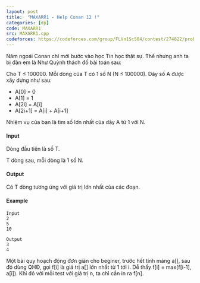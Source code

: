 ```yaml
---
layout: post
title:  "MAXARR1 - Help Conan 12 !"
categories: [dp]
code: MAXARR1
src: MAXARR1.cpp
codeforces: https://codeforces.com/group/FLVn1Sc504/contest/274822/problem/E
---
```




  


Năm ngoái Conan chỉ mới bước vào học Tin học thật sự. Thế nhưng anh ta bị đàn em là Như Quỳnh thách đố bài toán sau:

Cho T ≤ 100000. Mỗi dòng của T có 1 số N (N ≤ 100000). Dãy số A được xây dựng như sau:

+ A\[0\] = 0
+ A\[1\] = 1
+ A\[2i\] = A\[i\]
+ A\[2i+1\] = A\[i\] + A\[i+1\]

Nhiệm vụ của bạn là tìm số lớn nhất của dãy A từ 1 với N.

#### Input

Dòng đầu tiên là số T.

T dòng sau, mỗi dòng là 1 số N.

#### Output

Có T dòng tương ứng với giá trị lớn nhất của các đoạn.

#### Example

```
Input
2
5
10

Output
3
4

```

<!--more-->



Một bài quy hoạch động đơn giản cho beginer, trước hết tính mảng a[], sau đó dùng QHĐ, gọi f[i] là giá trị a[] lớn nhất từ 1 tới i. Dễ thấy f[i] = max(f[i-1], a[i]). Khi đó với mỗi test với giá trị n, ta chỉ cần in ra f[n].
